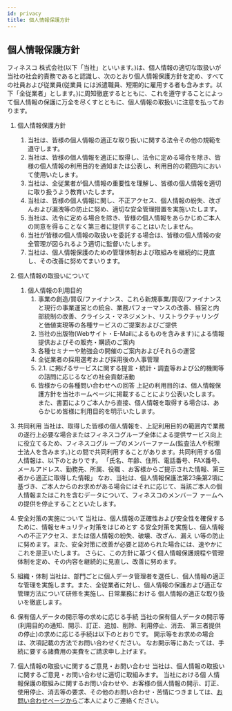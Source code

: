 ```yaml
---
id: privacy
title: 個人情報保護方針
---
```


## 個人情報保護方針

フィネスコ 株式会社(以下「当社」といいます。)は、個人情報の適切な取扱いが当社の社会的責務であると認識し、次のとおり個人情報保護方針を定め、すべての社員および従業員(従業員 には派遣職員、短期的に雇用する者も含みます。以下「全従業者」とします。)に周知徹底するとともに、これを遵守することによって個人情報の保護に万全を尽くすとともに、個人情報の取扱いに注意を払っております。

1. 個人情報保護方針
    1. 当社は、皆様の個人情報の適正な取り扱いに関する法令その他の規範を遵守します。
    2. 当社は、皆様の個人情報を適正に取得し、法令に定める場合を除き、皆様の個人情報の利用目的を通知または公表し、利用目的の範囲内において使用いたします。
    3. 当社は、全従業者が個人情報の重要性を理解し、皆様の個人情報を適切に取り扱うよう教育いたします。
    4. 当社は、皆様の個人情報に関し、不正アクセス、個人情報の紛失、改ざんおよび漏洩等の防止に努め、適切な安全管理措置を実施いたします。
    5. 当社は、法令に定める場合を除き、皆様の個人情報をあらかじめご本人の同意を得ることなく第三者に提供することはいたしません。
    6. 当社が皆様の個人情報の取扱いを委託する場合は、皆様の個人情報の安全管理が図られるよう適切に監督いたします。
    7. 当社は、個人情報保護のための管理体制および取組みを継続的に見直し、その改善に努めてまいります。
​
2. 個人情報の取扱いについて
    1. 個人情報の利用目的
        1. 事業の創造/買収/ファイナンス、これら新規事業/買収/ファイナンスと現行の事業運営との統合、業務パフォーマンスの改善、経営と内部統制の改善、クライシス・マネジメント、リストラクチャリングと価値実現等の各種サービスのご提案およびご提供
        2. 当社の出版物(Webサイト・E-Mailによるものを含みます)による情報提供およびその販売・購読のご案内
        3. 各種セミナーや勉強会の開催のご案内およびそれらの運営
        4. 全従業者の採用選考および採用後の人事管理
        5. 2.1. に掲げるサービスに関する提言・統計・調査等および公的機関等の諮問に応じるなどの社会貢献活動
        6. 皆様からの各種問い合わせへの回答 上記の利用目的は、個人情報保護方針を当社ホームページに掲載することにより公表いたします。 また、書面によりご本人から直接、個人情報を取得する場合は、あらかじめ皆様に利用目的を明示いたします。

  2. 共同利用
    当社は、取得した皆様の個人情報を、上記利用目的の範囲内で業務の遂行上必要な場合またはフィネスコグループ全体による提供サービス向上に役立てるため、フィネスコグル ープのメンバーファーム(監査法人や税理士法人を含みます。)との間で共同利用することがあります。共同利用する個人情報は、以下のとおりです。
    「氏名、年齢、住所、電話番号、FAX番号、メールアドレス、勤務先、所属、役職 、お客様からご提示された情報、第三者から適正に取得した情報」
    なお、当社は、個人情報保護法第23条第2項に基づき、ご本人からのお求めがある場合にはそれに応じて、当該ご本人の個人情報またはこれを含むデータについて、フィネスコのメンバーフ ァームへの提供を停止することといたします。

  3. 安全対策の実施について
    当社は、個人情報の正確性および安全性を確保するために、情報セキュリティ対策をはじめとす る安全対策を実施し、個人情報への不正アクセス、または個人情報の紛失、破壊、改ざん、漏え い等の防止に努めます。また、安全対策に改善が必要と認められた場合には、速やかにこれを是正いたします。
    さらに、この方針に基づく個人情報保護規程や管理体制を定め、その内容を継続的に見直し、改善に努めます。

  4. 組織・体制
    当社は、部門ごとに個人データ管理者を選任し、個人情報の適正な管理を実施します。また、全従業者に対し、個人情報の保護および適正な管理方法について研修を実施し、日常業務における 個人情報の適正な取り扱いを徹底します。

  5. 保有個人データの開示等の求めに応じる手続
    当社の保有個人データの開示等(利用目的の通知、開示、訂正、追加、削除、利用停止、消去、 第三者提供の停止)の求めに応じる手続は以下のとおりです。
    開示等をお求めの場合は、次項記載の方法でお問い合わせください。
    なお開示等にあたっては、手続に要する諸費用の実費をご請求申し上げます。

  6. 個人情報の取扱いに関するご意見・お問い合わせ
    当社は、個人情報の取扱いに関するご意見・お問い合わせに適切に取組みます。
    当社における個 人情報保護の取組みに関するお問い合わせや、お客様の個人情報の開示、訂正、使用停止、消去等の要求、その他のお問い合わせ・苦情につきましては、<a href="/contact.html">お問い合わせページから</a>ご本人によりご連絡ください。
